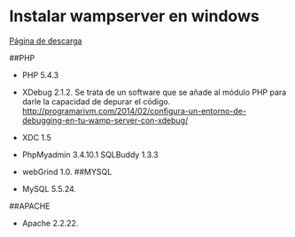 # Instalar wampserver en windows

[Página de descarga](http://www.wampserver.es/)

##PHP

*	PHP 5.4.3  
*	XDebug  2.1.2. Se trata de un software que se añade al módulo PHP para darle la capacidad de depurar el código. http://programarivm.com/2014/02/configura-un-entorno-de-debugging-en-tu-wamp-server-con-xdebug/  
*	XDC 1.5  
*	PhpMyadmin 3.4.10.1 SQLBuddy 1.3.3  
*	webGrind 1.0.
##MYSQL

*	MySQL 5.5.24.

##APACHE

*	Apache 2.2.22.


